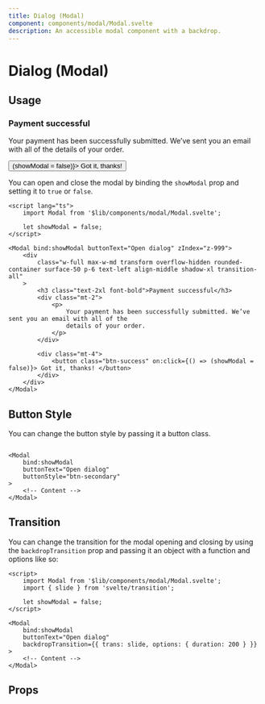 ```yaml
---
title: Dialog (Modal)
component: components/modal/Modal.svelte
description: An accessible modal component with a backdrop.
---
```


<script>
    import PropsTable from './PropsTable.svelte';
    import docs from '$lib/components/modal/Modal.svelte?raw&sveld';
    import Modal from '$lib/components/modal/Modal.svelte';

    let showModal = false;
</script>

# Dialog (Modal)

## Usage

<div class="w-full flex justify-center items-center py-20 px-2 rounded-container border-1 border-surface-500/30-200/30 my-4">
    <Modal bind:showModal buttonText="Open dialog" zIndex="z-999">
        <div
            class="w-full max-w-md transform overflow-hidden rounded-container surface-50 p-6 text-left align-middle shadow-xl transition-all"
        >
            <h3 class="text-2xl font-bold">Payment successful</h3>
            <div class="mt-2">
                <p>
                    Your payment has been successfully submitted. We’ve sent you an email with all of the
                    details of your order.
                </p>
            </div>
            <div class="mt-4">
                <button class="btn-success" on:click={() => (showModal = false)}> Got it, thanks! </button>
            </div>
        </div>
    </Modal>
</div>

You can open and close the modal by binding the `showModal` prop and setting it to `true` or `false`.

```svelte
<script lang="ts">
	import Modal from '$lib/components/modal/Modal.svelte';

	let showModal = false;
</script>

<Modal bind:showModal buttonText="Open dialog" zIndex="z-999">
	<div
		class="w-full max-w-md transform overflow-hidden rounded-container surface-50 p-6 text-left align-middle shadow-xl transition-all"
	>
		<h3 class="text-2xl font-bold">Payment successful</h3>
		<div class="mt-2">
			<p>
				Your payment has been successfully submitted. We’ve sent you an email with all of the
				details of your order.
			</p>
		</div>

		<div class="mt-4">
			<button class="btn-success" on:click={() => (showModal = false)}> Got it, thanks! </button>
		</div>
	</div>
</Modal>
```

## Button Style

You can change the button style by passing it a button class.

```svelte

<Modal
	bind:showModal
	buttonText="Open dialog"
    buttonStyle="btn-secondary"
>
    <!-- Content -->
</Modal>
```

## Transition

You can change the transition for the modal opening and closing by using the `backdropTransition` prop and passing it an object with a function and options like so:

```svelte
<script>
    import Modal from '$lib/components/modal/Modal.svelte';
	import { slide } from 'svelte/transition';

	let showModal = false;
</script>

<Modal
	bind:showModal
	buttonText="Open dialog"
	backdropTransition={{ trans: slide, options: { duration: 200 } }}
>
    <!-- Content -->
</Modal>
```

## Props

<PropsTable props={docs.props} />